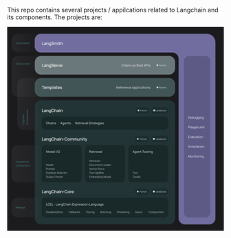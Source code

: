 This repo contains several projects / appilcations related to Langchain and its components. The projects are:



![alt text](image.png)